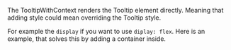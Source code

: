 The TooltipWithContext renders the Tooltip element directly.
Meaning that adding style could mean overriding the Tooltip style.

For example the `display` if you want to use `diplay: flex`.
Here is an example, that solves this by adding a container inside.
